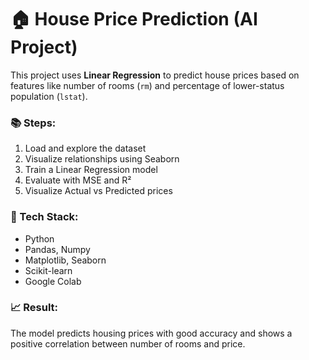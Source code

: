 # 🏠 House Price Prediction (AI Project)

This project uses **Linear Regression** to predict house prices based on features like number of rooms (`rm`) and percentage of lower-status population (`lstat`).

### 📚 Steps:
1. Load and explore the dataset
2. Visualize relationships using Seaborn
3. Train a Linear Regression model
4. Evaluate with MSE and R²
5. Visualize Actual vs Predicted prices

### 🧠 Tech Stack:
- Python
- Pandas, Numpy
- Matplotlib, Seaborn
- Scikit-learn
- Google Colab

### 📈 Result:
The model predicts housing prices with good accuracy and shows a positive correlation between number of rooms and price.
